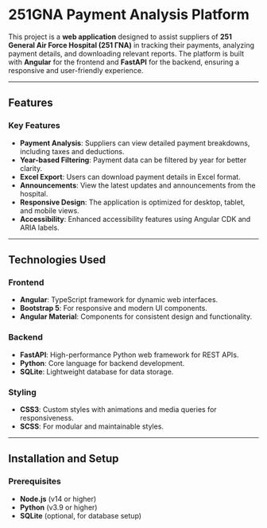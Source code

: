 # 251GNA Payment Analysis Platform

This project is a **web application** designed to assist suppliers of **251 General Air Force Hospital (251 ΓΝΑ)** in tracking their payments, analyzing payment details, and downloading relevant reports. The platform is built with **Angular** for the frontend and **FastAPI** for the backend, ensuring a responsive and user-friendly experience.

---

## Features

### Key Features
- **Payment Analysis**: Suppliers can view detailed payment breakdowns, including taxes and deductions.
- **Year-based Filtering**: Payment data can be filtered by year for better clarity.
- **Excel Export**: Users can download payment details in Excel format.
- **Announcements**: View the latest updates and announcements from the hospital.
- **Responsive Design**: The application is optimized for desktop, tablet, and mobile views.
- **Accessibility**: Enhanced accessibility features using Angular CDK and ARIA labels.

---

## Technologies Used

### Frontend
- **Angular**: TypeScript framework for dynamic web interfaces.
- **Bootstrap 5**: For responsive and modern UI components.
- **Angular Material**: Components for consistent design and functionality.

### Backend
- **FastAPI**: High-performance Python web framework for REST APIs.
- **Python**: Core language for backend development.
- **SQLite**: Lightweight database for data storage.

### Styling
- **CSS3**: Custom styles with animations and media queries for responsiveness.
- **SCSS**: For modular and maintainable styles.

---

## Installation and Setup

### Prerequisites
- **Node.js** (v14 or higher)
- **Python** (v3.9 or higher)
- **SQLite** (optional, for database setup)

